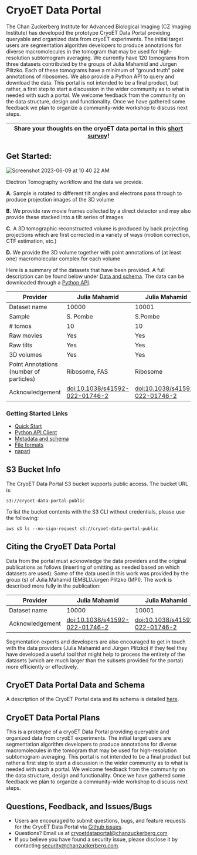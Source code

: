 # CryoET Data Portal

The Chan Zuckerberg Institute for Advanced Biological Imaging (CZ Imaging Institute) has developed the prototype CryoET Data Portal providing queryable and organized data from cryoET experiments. The initial target users are segmentation algorithm developers to produce annotations for diverse macromolecules in the tomogram that may be used for high-resolution subtomogram averaging. We currently have 120 tomograms from three datasets contributed by the groups of Julia Mahamid and Jürgen Plitzko. Each of these tomograms have a minimum of “ground truth” point annotations of ribosomes. We also provide a Python API to query and download the data. This portal is not intended to be a final product, but rather, a first step to start a discussion in the wider community as to what is needed with such a portal. We welcome feedback from the community on the data structure, design and functionality. Once we have gathered some feedback we plan to organize a community-wide workshop to discuss next steps.

| Share your thoughts on the cryoET data portal in this [short survey](https://forms.gle/ANyFtvqCRBSHyHfV6)! |
| --- |

## Get Started:

![Screenshot 2023-06-09 at 10 40 22 AM](https://github.com/chanzuckerberg/cryoet-data-portal/assets/100323416/79dd79c7-86d1-4621-a6c6-2b5e8e164abe)

Electron Tomography workflow and the data we provide.

**A.** Sample is rotated to different tilt angles and electrons pass through to produce projection images of the 3D volume

**B.** We provide raw movie frames collected by a direct detector and may also provide these stacked into a tilt series of images

**C.** A 3D tomographic reconstructed volume is produced by back projecting projections which are first corrected in a variety of ways (motion correction, CTF estimation, etc.)

**D.** We provide the 3D volume together with point annotations of (at least one) macromolecular complex for each volume

Here is a summary of the datasets that have been provided. A full description can be found below under [Data and schema](https://docs.google.com/document/d/11h0u3YYF1EWCTjxu3ObShx26HgLAfJhn9I_tIaeQ6GI/edit#?usp=sharing). The data can be downloaded through a [Python API](https://chanzuckerberg.github.io/cryoet-data-portal/python-api.html).
  
| Provider | Julia Mahamid | Julia Mahamid | Jürgen Plitzko |
| ----------- | ----------- | ----------- | ----------- |
| Dataset name | 10000 | 10001 | 10004 |
| Sample | S. Pombe | S.Pombe | C. elegans |
| # tomos | 10 | 10 | 100 |
| Raw movies | Yes | Yes | Yes |
| Raw tilts | Yes | Yes | No |
| 3D volumes | Yes | Yes | Yes |
| Point Annotations (number of particles) | Ribosome, FAS | Ribosome | Ribosome |
| Acknowledgement | [doi:10.1038/s41592-022-01746-2](http://doi.org/doi:10.1038/s41592-022-01746-2) | [doi:10.1038/s41592-022-01746-2](http://doi.org/doi:10.1038/s41592-022-01746-2) | [doi:10.1101/2023.04.28.538734](https://www.biorxiv.org/content/10.1101/2023.04.28.538734v1) |

### Getting Started Links
- [Quick Start](https://chanzuckerberg.github.io/cryoet-data-portal/cryoet_data_portal_docsite_quick_start.html)
- [Python API Client](https://chanzuckerberg.github.io/cryoet-data-portal/python-api.html)
- [Metadata and schema](https://docs.google.com/document/d/11h0u3YYF1EWCTjxu3ObShx26HgLAfJhn9I_tIaeQ6GI/edit#?usp=sharing)
- [File formats](https://docs.google.com/document/d/1YfzaS7spKOQMrBAUIfQquWskijWDUhpEURxW7nkmwaU/edit#?usp=sharing)
- [napari](https://chanzuckerberg.github.io/cryoet-data-portal/cryoet_data_portal_docsite_napari.html)

## S3 Bucket Info
The CryoET Data Portal S3 bucket supports public access. The bucket URL is:

```
s3://cryoet-data-portal-public
```

To list the bucket contents with the S3 CLI without credentials, please use the following:

```
aws s3 ls --no-sign-request s3://cryoet-data-portal-public
```
  
## Citing the CryoET Data Portal
 
Data from the portal must acknowledge the data providers and the original publications as follows (inserting of omitting as needed based on which datasets are used):
Some of the data used in this work was provided by the group (s) of Julia Mahamid (EMBL)/Jürgen Plitzko (MPI). The work is described more fully in the publication:

| Provider | Julia Mahamid | Julia Mahamid | Jürgen Plitzko |
| ----------- | ----------- | ----------- | ----------- |
| Dataset name | 10000 | 10001 | 10004 |
| Acknowledgement | [doi:10.1038/s41592-022-01746-2](http://doi.org/doi:10.1038/s41592-022-01746-2) | [doi:10.1038/s41592-022-01746-2](http://doi.org/doi:10.1038/s41592-022-01746-2) | [doi:10.1101/2023.04.28.538734](https://www.biorxiv.org/content/10.1101/2023.04.28.538734v1) |

  Segmentation experts and developers are also encouraged to get in touch with the data providers (Julia Mahamid and Jürgen Plitzko) if they feel they have developed a useful tool that might help to process the entirety of the datasets (which are much larger than the subsets provided for the portal) more efficiently or effectively.

## CryoET Data Portal Data and Schema
A description of the CryoET Portal data and its schema is detailed [here](https://docs.google.com/document/d/11h0u3YYF1EWCTjxu3ObShx26HgLAfJhn9I_tIaeQ6GI/edit#?usp=sharing).
  
## CryoET Data Portal Plans
This is a prototype of a cryoET Data Portal providing queryable and organized data from cryoET experiments. The initial target users are segmentation algorithm developers to produce annotations for diverse macromolecules in the tomogram that may be used for high-resolution subtomogram averaging.  This portal is not intended to be a final product but rather a first step to start a discussion in the wider community as to what is needed with such a portal. We welcome feedback from the community on the data structure, design and functionality. Once we have gathered some feedback we plan to organize a community-wide workshop to discuss next steps.

## Questions, Feedback, and Issues/Bugs
- Users are encouraged to submit questions, bugs, and feature requests for the CryoET Data Portal via [Github issues](https://github.com/chanzuckerberg/cryoet-data-portal/issues).
- Questions? Email us at cryoetdataportal@chanzuckerberg.com 
- If you believe you have found a security issue, please disclose it by contacting security@chanzuckerberg.com.
